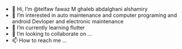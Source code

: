 - 👋 Hi, I’m @telfaw  fawaz M ghaleb abdalghani alshamiry
- 👀 I’m interested in auto maintenance and computer programing and android Devloper and electronic maintenance
- 🌱 I’m currently learning flutter
- 💞️ I’m looking to collaborate on ...
- 📫 How to reach me ...

<!---
telfaw/telfaw is a ✨ special ✨ repository because its `README.md` (this file) appears on your GitHub profile.
You can click the Preview link to take a look at your changes.
--->
